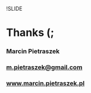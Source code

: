 !SLIDE

# Thanks (; #

### Marcin Pietraszek ###
### m.pietraszek@gmail.com ###
### <a href="http://marcin.pietraszek.pl">www.marcin.pietraszek.pl</a> ###
